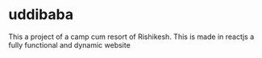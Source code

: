 # uddibaba
This a project of a camp cum resort of Rishikesh. This is made in reactjs a fully functional and dynamic website
